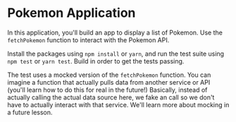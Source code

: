 # Pokemon Application

In this application, you'll build an app to display a list of Pokemon. Use the `fetchPokemon` function to interact with the Pokemon API.

Install the packages using `npm install` or `yarn`, and run the test suite using `npm test` or `yarn test`. Build in order to get the tests passing. 

The test uses a mocked version of the `fetchPokemon` function. You can imagine a function that actually pulls data from another service or API (you'll learn how to do this for real in the future!) Basically, instead of actually calling the actual data source here, we fake an call so we don't have to actually interact with that service. We'll learn more about mocking in a future lesson.
